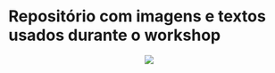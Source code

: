 # Repositório com imagens e textos usados durante o workshop

<div align="center">
  <img src="https://i.pinimg.com/originals/26/b1/6b/26b16bb3fb96952ca0c63aeb9507c399.gif">
</div>
